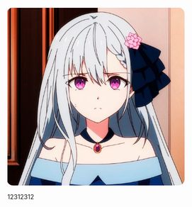 <p align="left"><img src="https://github.com/Indifferental/Indifferental/blob/main/photo.png?raw=true" alt="logo" style="width: 400px"/></p> 12312312
